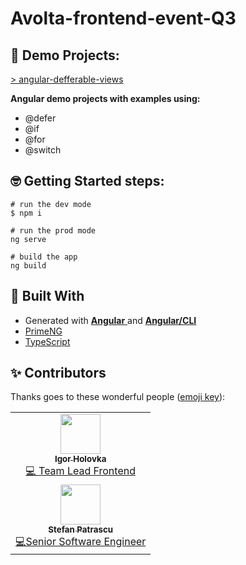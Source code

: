 # Avolta-frontend-event-Q3

## 🚀 Demo Projects:
[> angular-defferable-views](https://github.com/Dufry/Avolta-frontend-event-Q3/tree/master/angular-defferable-views)

**Angular demo projects with examples using:**
- @defer 
- @if
- @for
- @switch


## 🤓  Getting Started steps:
```
# run the dev mode
$ npm i

# run the prod mode
ng serve

# build the app
ng build
```

## 🧰 Built With

- Generated with [**Angular** ](https://github.com/angular/angular) and [**Angular/CLI**](https://github.com/angular/angular-cli)
- [PrimeNG](https://github.com/primefaces/primeng)
- [TypeScript](https://github.com/Microsoft/TypeScript)

## ✨ Contributors

Thanks goes to these wonderful people ([emoji key](https://allcontributors.org/docs/en/emoji-key)):

<!-- ALL-CONTRIBUTORS-LIST:START - Do not remove or modify this section -->
<!-- prettier-ignore-start -->
<!-- markdownlint-disable -->
<table>
  <tr>
    <td align="center"><a href="https://github.com/igor-h"><img src="https://avatars.githubusercontent.com/u/39650812?v=4" width="64px;" alt=""/><br /><sub><b>Igor Holovka</b></sub></a><br /><a href="https://github.com/igor-h" title="Code">💻 Team Lead Frontend</a></td>
  </tr>
    <tr>
    <td align="center"><a href="https://github.com/stefanpatrascu-mindit"><img src="https://avatars.githubusercontent.com/u/66496827?v=4" width="64px;" alt=""/><br /><sub><b>Stefan Patrascu</b></sub></a><br /><a href="https://github.com/stefanpatrascu-mindit" title="Code">💻Senior Software Engineer</a></td>
  </tr>
</table>

<!-- markdownlint-restore -->
<!-- prettier-ignore-end -->

<!-- ALL-CONTRIBUTORS-LIST:END -->
